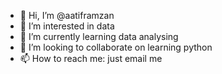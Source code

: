- 👋 Hi, I’m @aatiframzan
- 👀 I’m interested in data
- 🌱 I’m currently learning data analysing
- 💞️ I’m looking to collaborate on learning python
- 📫 How to reach me: just email me

<!---
aatiframzan/aatiframzan is a ✨ special ✨ repository because its `README.md` (this file) appears on your GitHub profile.
You can click the Preview link to take a look at your changes.
--->
